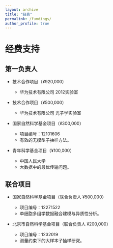 ```yaml
---
layout: archive
title: "经费"
permalink: /fundings/
author_profile: true
---
```


经费支持
======

## 第一负责人

- 技术合作项目（¥920,000）  
  - 华为技术有限公司 2012实验室

- 技术合作项目（¥500,000）  
  - 华为技术有限公司 光子学实验室

- 国家自然科学基金项目（¥300,000）  
  - 项目编号：12101606  
  - 有效的无模型子抽样方法。

- 青年科学基金项目（¥100,000）  
  - 中国人民大学  
  - 大数据中的最优传输问题。

## 联合项目

- 国家自然科学基金项目（联合负责人 ¥500,000）  
  - 项目编号：12271522  
  - 单细胞多组学数据融合建模与异质性分析。

- 北京市自然科学基金项目（联合负责人 ¥200,000）  
  - 项目编号：1232019  
  - 测量约束下的大样本子抽样研究。

